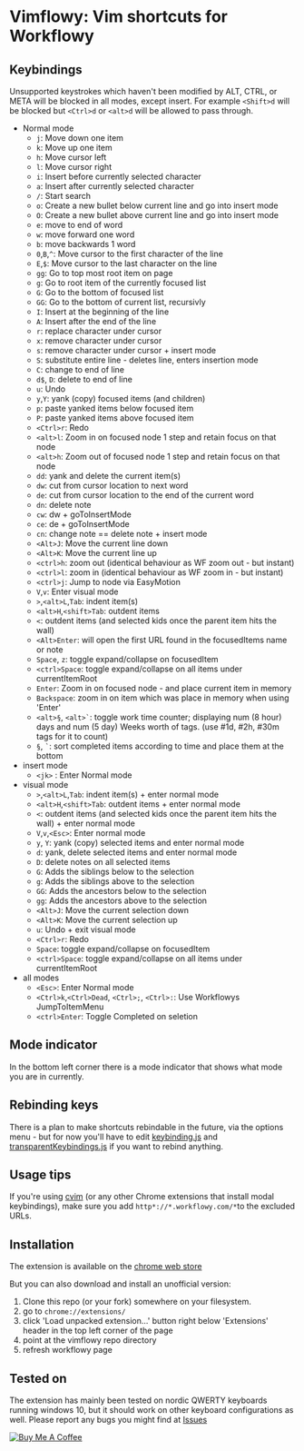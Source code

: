 


Vimflowy: Vim shortcuts for Workflowy
=====================================

Keybindings
-----------
Unsupported keystrokes which haven't been modified by ALT, CTRL, or META will be blocked in all modes, except insert. For example `<Shift>d` will be blocked but `<Ctrl>d` or `<alt>d` will be allowed to pass through.

* Normal mode
    - `j`: Move down one item
    - `k`: Move up one item
    - `h`: Move cursor left
    - `l`: Move cursor right
    - `i`: Insert before currently selected character
    - `a`: Insert after currently selected character
    - `/`: Start search
    - `o`: Create a new bullet below current line and go into insert mode
    - `O`: Create a new bullet above current line and go into insert mode
    - `e`: move to end of word
    - `w`: move forward one word
    - `b`: move backwards 1 word
    - `0`,`B`,`^`: Move cursor to the first character of the line
    - `E`,`$`: Move cursor to the last character on the line
    - `gg`: Go to top most root item on page
    - `g`: Go to root item of the currently focused list
    - `G`: Go to the bottom of focused list
    - `GG`: Go to the bottom of current list, recursivly
    - `I`: Insert at the beginning of the line
    - `A`: Insert after the end of the line
    - `r`: replace character under cursor
    - `x`: remove character under cursor
    - `s`: remove character under cursor + insert mode
    - `S`: substitute entire line - deletes line, enters insertion mode
    - `C`: change to end of line
    - `d$`, `D`: delete to end of line
    - `u`: Undo
    - `y`,`Y`: yank (copy) focused items (and children)
    - `p`: paste yanked items below focused item
    - `P`: paste yanked items above focused item
    - `<Ctrl>r`: Redo
    - `<alt>l`: Zoom in on focused node 1 step and retain focus on that node
    - `<alt>h`: Zoom out of focused node 1 step and retain focus on that node
    - `dd`: yank and delete the current item(s)
    - `dw`: cut from cursor location to next word
    - `de`: cut from cursor location to the end of the current word
    - `dn`: delete note
    - `cw`: dw + goToInsertMode
    - `ce`: de + goToInsertMode
    - `cn`: change note == delete note + insert mode
    - `<Alt>J`: Move the current line down
    - `<Alt>K`: Move the current line up
    - `<ctrl>h`: zoom out (identical behaviour as WF zoom out - but instant)
    - `<ctrl>l`: zoom in  (identical behaviour as WF zoom in  - but instant)
    - `<ctrl>j`: Jump to node via EasyMotion
    - `V`,`v`: Enter visual mode
    - `>`,`<alt>L`,`Tab`: indent item(s)
    - `<alt>H`,`<shift>Tab`: outdent items
    - `<`: outdent items (and selected kids once the parent item hits the wall)
    - `<Alt>Enter`: will open the first URL found in the focusedItems name or note
    - `Space`, `z`: toggle expand/collapse on focusedItem
    - `<ctrl>Space`: toggle expand/collapse on all items under currentItemRoot
    - `Enter`: Zoom in on focused node - and place current item in memory
    - `Backspace`: zoom in on item which was place in memory when using 'Enter'
    - `<alt>§`, `` <alt>` ``: toggle work time counter; displaying num (8 hour) days and num (5 day) Weeks worth of tags. (use #1d, #2h, #30m tags for it to count)
    - `§`, `` ` ``: sort completed items according to time and place them at the bottom
* insert mode
    - `<jk>` : Enter Normal mode
* visual mode
    - `>`,`<alt>L`,`Tab`: indent item(s) + enter normal mode
    - `<alt>H`,`<shift>Tab`: outdent items +  enter normal mode
    - `<`: outdent items (and selected kids once the parent item hits the wall) +  enter normal mode
    - `V`,`v`,`<Esc>`: Enter normal mode
    - `y`, `Y`: yank (copy) selected items and enter normal mode
    - `d`: yank, delete selected items and enter normal mode
    - `D`: delete notes on all selected items
    - `G`: Adds the siblings below to the selection
    - `g`: Adds the siblings above to the selection
    - `GG`: Adds the ancestors below to the selection
    - `gg`: Adds the ancestors above to the selection
    - `<Alt>J`: Move the current selection down
    - `<Alt>K`: Move the current selection up
    - `u`: Undo + exit visual mode
    - `<Ctrl>r`: Redo
    - `Space`: toggle expand/collapse on focusedItem
    - `<ctrl>Space`: toggle expand/collapse on all items under currentItemRoot
* all modes
    - `<Esc>`: Enter Normal mode
    - `<Ctrl>k`,`<Ctrl>Dead`, `<Ctrl>;`, `<Ctrl>:`: Use Workflowys JumpToItemMenu
    - `<ctrl>Enter`: Toggle Completed on seletion

Mode indicator
--------------

In the bottom left corner there is a mode indicator that shows what mode you are in currently.

Rebinding keys
--------------

There is a plan to make shortcuts rebindable in the future, via the options menu - but for now you'll have to edit [keybinding.js](https://github.com/Wojnach/vimflowy/blob/master/keybindings.js) and [transparentKeybindings.js](https://github.com/Wojnach/vimflowy/blob/master/transparentKeybindings.js) if you want to rebind anything.

Usage tips
----------

If you're using [cvim](https://chrome.google.com/webstore/detail/cvim/ihlenndgcmojhcghmfjfneahoeklbjjh) (or any other Chrome extensions that install modal keybindings), make sure you add `http*://*.workflowy.com/*`to the excluded URLs.

Installation
------------

The extension is available on the [chrome web store](https://chrome.google.com/webstore/detail/vimflowy/jhoonlfajlaihdlcocigbpeacapaepng)

But you can also download and install an unofficial version:
1. Clone this repo (or your fork) somewhere on your filesystem.
2. go to `chrome://extensions/`
3. click 'Load unpacked extension...' button right below 'Extensions' header in the top left corner of the page
4. point at the vimflowy repo directory
5. refresh workflowy page

Tested on
---------

The extension has mainly been tested on nordic QWERTY keyboards running windows 10, but it should work on other keyboard configurations as well. Please report any bugs you might find at [Issues](https://github.com/Wojnach/vimflowy/issues)

<a href="https://www.buymeacoffee.com/Wojnach" target="_blank"><img src="https://www.buymeacoffee.com/assets/img/custom_images/orange_img.png" alt="Buy Me A Coffee" style="height: auto !important;width: auto !important;" ></a>
